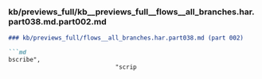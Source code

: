 ### kb/previews_full/kb__previews_full__flows__all_branches.har.part038.md.part002.md

```md
### kb/previews_full/flows__all_branches.har.part038.md (part 002)

```md
bscribe",
                              "scrip
```

```

```
